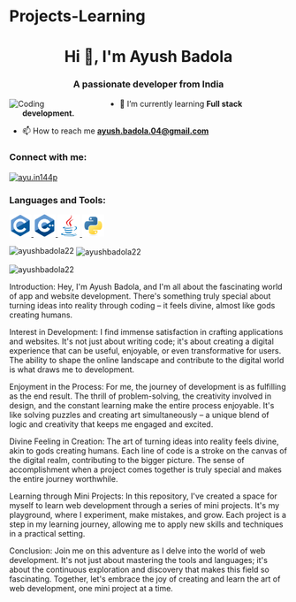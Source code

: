 # Projects-Learning

<h1 align="center">Hi 👋, I'm Ayush Badola</h1>
<h3 align="center">A passionate developer from India</h3>

<img align="left" alt="Coding" width="200" src="https://media.licdn.com/dms/image/D4D22AQEhShMqA7bPkA/feedshare-shrink_800/0/1683890056704?e=1711584000&v=beta&t=3wI4_xd2vqz0Lh4-CuNU7y2Mz4dQLKtAipojSbUyrc4">



- 🌱 I’m currently learning **Full stack development.**

- 📫 How to reach me **ayush.badola.04@gmail.com**

<h3 align="left">Connect with me:</h3>
<p align="left">
<a href="https://instagram.com/ayu.in144p" target="blank"><img align="center" src="https://raw.githubusercontent.com/rahuldkjain/github-profile-readme-generator/master/src/images/icons/Social/instagram.svg" alt="ayu.in144p" height="30" width="40" /></a>
</p>

<h3 align="left">Languages and Tools:</h3>
<p align="left"> <a href="https://www.cprogramming.com/" target="_blank" rel="noreferrer"> <img src="https://raw.githubusercontent.com/devicons/devicon/master/icons/c/c-original.svg" alt="c" width="40" height="40"/> </a> <a href="https://www.w3schools.com/cpp/" target="_blank" rel="noreferrer"> <img src="https://raw.githubusercontent.com/devicons/devicon/master/icons/cplusplus/cplusplus-original.svg" alt="cplusplus" width="40" height="40"/> </a> <a href="https://www.java.com" target="_blank" rel="noreferrer"> <img src="https://raw.githubusercontent.com/devicons/devicon/master/icons/java/java-original.svg" alt="java" width="40" height="40"/> </a> <a href="https://www.python.org" target="_blank" rel="noreferrer"> <img src="https://raw.githubusercontent.com/devicons/devicon/master/icons/python/python-original.svg" alt="python" width="40" height="40"/> </a> </p>

<p><img align="left" src="https://github-readme-stats.vercel.app/api/top-langs?username=ayushbadola22&show_icons=true&locale=en&layout=compact" alt="ayushbadola22" /></p>

<p>&nbsp;<img align="center" src="https://github-readme-stats.vercel.app/api?username=ayushbadola22&show_icons=true&locale=en" alt="ayushbadola22" /></p>

<p><img align="center" src="https://github-readme-streak-stats.herokuapp.com/?user=ayushbadola22&" alt="ayushbadola22" /></p>


Introduction:
Hey, I'm Ayush Badola, and I'm all about the fascinating world of app and website development. There's something truly special about turning ideas into reality through coding – it feels divine, almost like gods creating humans.

Interest in Development:
I find immense satisfaction in crafting applications and websites. It's not just about writing code; it's about creating a digital experience that can be useful, enjoyable, or even transformative for users. The ability to shape the online landscape and contribute to the digital world is what draws me to development.

Enjoyment in the Process:
For me, the journey of development is as fulfilling as the end result. The thrill of problem-solving, the creativity involved in design, and the constant learning make the entire process enjoyable. It's like solving puzzles and creating art simultaneously – a unique blend of logic and creativity that keeps me engaged and excited.

Divine Feeling in Creation:
The art of turning ideas into reality feels divine, akin to gods creating humans. Each line of code is a stroke on the canvas of the digital realm, contributing to the bigger picture. The sense of accomplishment when a project comes together is truly special and makes the entire journey worthwhile.

Learning through Mini Projects:
In this repository, I've created a space for myself to learn web development through a series of mini projects. It's my playground, where I experiment, make mistakes, and grow. Each project is a step in my learning journey, allowing me to apply new skills and techniques in a practical setting.

Conclusion:
Join me on this adventure as I delve into the world of web development. It's not just about mastering the tools and languages; it's about the continuous exploration and discovery that makes this field so fascinating. Together, let's embrace the joy of creating and learn the art of web development, one mini project at a time.
